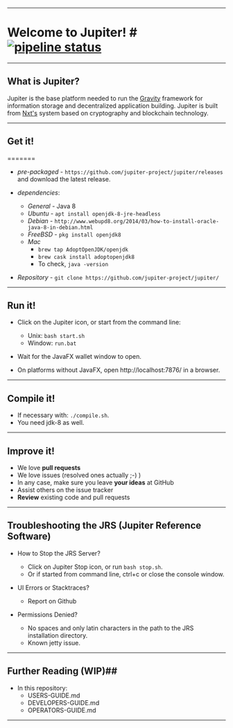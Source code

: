 ----
# Welcome to Jupiter! # [![pipeline status](https://github.com/SigwoTechnologies/jupiter/blob/master/html/www/img/pipeline.svg)](https://gitlab.com/sigwotechnologies/jupiter/commits/master)

----
## What is Jupiter? ##
Jupiter is the base platform needed to run the [Gravity](https://github.com/jupiter-project/gravity) framework for information storage and decentralized application building. Jupiter is built from [Nxt's](https://nxt.org) system based on cryptography and blockchain technology.

----
## Get it! ##

=======
  - *pre-packaged* - `https://github.com/jupiter-project/jupiter/releases` and download the latest release.

  - *dependencies*:
    - *General* - Java 8
    - *Ubuntu* - `apt install openjdk-8-jre-headless`
    - *Debian* - `http://www.webupd8.org/2014/03/how-to-install-oracle-java-8-in-debian.html`
    - *FreeBSD* - `pkg install openjdk8`
    - *Mac*<br>
      - `brew tap AdoptOpenJDK/openjdk`<br>
      - `brew cask install adoptopenjdk8`<br>
      - To check, `java -version`

  - *Repository* - `git clone https://github.com/jupiter-project/jupiter/`
  
----
## Run it! ##

  - Click on the Jupiter icon, or start from the command line:
     - Unix: `bash start.sh`
     - Window: `run.bat`

  - Wait for the JavaFX wallet window to open.
  - On platforms without JavaFX, open http://localhost:7876/ in a browser.

----
## Compile it! ##

  - If necessary with: `./compile.sh`.
  - You need jdk-8 as well.

----
## Improve it! ##

  - We love **pull requests**
  - We love issues (resolved ones actually ;-) )
  - In any case, make sure you leave **your ideas** at GitHub
  - Assist others on the issue tracker
  - **Review** existing code and pull requests

----
## Troubleshooting the JRS (Jupiter Reference Software) ##

  - How to Stop the JRS Server?
    - Click on Jupiter Stop icon, or run `bash stop.sh`.
    - Or if started from command line, ctrl+c or close the console window.

  - UI Errors or Stacktraces?
    - Report on Github

  - Permissions Denied?
    - No spaces and only latin characters in the path to the JRS installation directory.
    - Known jetty issue.

----
## Further Reading (WIP)##

  - In this repository: 
    - USERS-GUIDE.md
    - DEVELOPERS-GUIDE.md
    - OPERATORS-GUIDE.md
    
----

